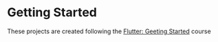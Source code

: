# Getting Started

These projects are created following the [Flutter: Geeting Started](https://app.pluralsight.com/library/courses/flutter-getting-started/table-of-contents) course
